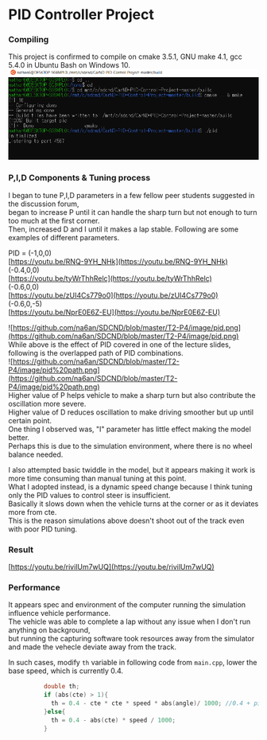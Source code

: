 # PID Controller Project
### Compiling  
This project is confirmed to compile on cmake 3.5.1, GNU make 4.1, gcc 5.4.0 in Ubuntu Bash on Windows 10.  
   ![bash](https://github.com/na6an/SDCND/blob/master/T2-P4/image/bash.PNG)  

### P,I,D Components & Tuning process
I began to tune P,I,D parameters in a few fellow peer students suggested in the discussion forum,  
began to increase P until it can handle the sharp turn but not enough to turn too much at the first corner.  
Then, increased D and I until it makes a lap stable. Following are some examples of different parameters.  

PID = (-1,0,0)  
[https://youtu.be/RNQ-9YH_NHk](https://youtu.be/RNQ-9YH_NHk)  
(-0.4,0,0)  
[https://youtu.be/tyWrThhRelc](https://youtu.be/tyWrThhRelc)  
(-0.6,0,0)  
[https://youtu.be/zUI4Cs779o0](https://youtu.be/zUI4Cs779o0)  
(-0.6,0,-5)  
[https://youtu.be/NprE0E6Z-EU](https://youtu.be/NprE0E6Z-EU)

![https://github.com/na6an/SDCND/blob/master/T2-P4/image/pid.png](https://github.com/na6an/SDCND/blob/master/T2-P4/image/pid.png)  
While above is the effect of PID covered in one of the lecture slides,  
following is the overlapped path of PID combinations.  
![https://github.com/na6an/SDCND/blob/master/T2-P4/image/pid%20path.png](https://github.com/na6an/SDCND/blob/master/T2-P4/image/pid%20path.png)  
Higher value of P helps vehicle to make a sharp turn but also contribute the oscillation more severe.  
Higher value of D reduces oscillation to make driving smoother but up until certain point.  
One thing I observed was, "I" parameter has little effect making the model better.  
Perhaps this is due to the simulation environment, where there is no wheel balance needed.  

I also attempted basic twiddle in the model, but it appears making it work is more time consuming than manual tuning at this point.  
What I adopted instead, is a dynamic speed change because I think tuning only the PID values to control steer is insufficient.  
Basically it slows down when the vehicle turns at the corner or as it deviates more from cte.  
This is the reason simulations above doesn't shoot out of the track even with poor PID tuning.  

### Result  
   [https://youtu.be/rivilUm7wUQ](https://youtu.be/rivilUm7wUQ)  

### Performance 
It appears spec and environment of the computer running the simulation influence vehicle performance.  
The vehicle was able to complete a lap without any issue when I don't run anything on background,  
but running the capturing software took resources away from the simulator and made the vehecle deviate away from the track.  

In such cases, modify `th` variable in following code from `main.cpp`, lower the base speed, which is currently 0.4.
```c++
          double th;
          if (abs(cte) > 1){
            th = 0.4 - cte * cte * speed * abs(angle)/ 1000; //0.4 + pid.UpdateError(cte);
          }else{
            th = 0.4 - abs(cte) * speed / 1000;
          }
```
